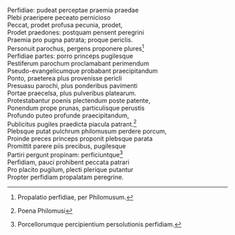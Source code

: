 Perfidiae: pudeat perceptae praemia praedae  
Plebi praeripere peceato pernicioso  
Peccat, prodet profusa pecunia, prodet,  
Prodet praedones: postquam pensent peregrini  
Praemia pro pugna patrata; proque periclis.  
Personuit parochus, pergens proponere plures[^1]  
Perfidiae partes: porro princeps pugilesque  
Pestiferum parochum proclamabant perimendum  
Pseudo-evangelicumque probabant praecipitandum  
Ponto, praeterea plus provenisse pericli  
Presuasu parochi, plus ponderibus pavimenti  
Portae praecelsa, plus pulveribus platearum.  
Protestabantur poenis plectendum poste patente,  
Ponendum prope prunas, particulisque perustis  
Profundo puteo profunde praecipitandum,  
Publicitus pugiles praedicta piacula patrant.[^2]  
Plebsque putat pulchrum philomusum perdere porcum,  
Proinde preces princeps proponit plebsque parata  
Promittit parere piis precibus, pugilesque  
Partiri pergunt propinam: perficiuntque[^3]  
Perfidiam, pauci prohibent peccata patrari  
Pro placito pugilum‚ plecti plerique putantur  
Propter perfidiam propalatam peregrine.

[^1]: Propalatio perfidiae, per Philomusum.  
[^2]: Poena Philomusi  
[^3]: Porcellorumque percipientium persolutionis perfidiam.
